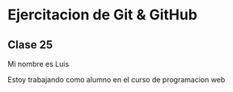 # Ejercitacion de Git & GitHub
## Clase 25

Mi nombre es Luis

Estoy trabajando como alumno en el curso de programacion web
